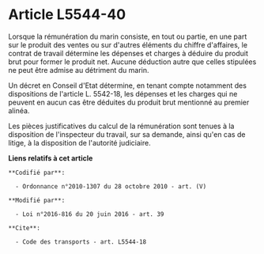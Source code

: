 # Article L5544-40

Lorsque la rémunération du marin consiste, en tout ou partie, en une part sur le produit des ventes ou sur d'autres éléments
du chiffre d'affaires, le contrat de travail détermine les dépenses et charges à déduire du produit brut pour former le
produit net. Aucune déduction autre que celles stipulées ne peut être admise au détriment du marin. 

Un décret en Conseil d'Etat détermine, en tenant compte notamment des dispositions de l'article L. 5542-18, les dépenses et
les charges qui ne peuvent en aucun cas être déduites du produit brut mentionné au premier alinéa. 

Les pièces justificatives du calcul de la rémunération sont tenues à la disposition de l'inspecteur du travail, sur sa
demande, ainsi qu'en cas de litige, à la disposition de l'autorité judiciaire.

**Liens relatifs à cet article**

	**Codifié par**:

	  - Ordonnance n°2010-1307 du 28 octobre 2010 - art. (V)

	**Modifié par**:

	  - Loi n°2016-816 du 20 juin 2016 - art. 39

	**Cite**:

	  - Code des transports - art. L5544-18

